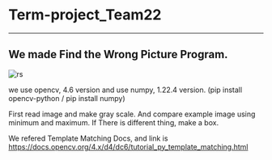 # Term-project_Team22
----------
## We made Find the Wrong Picture Program.
![rs](https://user-images.githubusercontent.com/81874869/207325391-6ca0279f-3289-4717-b366-96891918b9e6.png)

we use opencv, 4.6 version and use numpy, 1.22.4 version.
(pip install opencv-python / pip install numpy)

First read image and make gray scale.
And compare example image using minimum and maximum.
If There is different thing, make a box.

We refered Template Matching Docs, and link is https://docs.opencv.org/4.x/d4/dc6/tutorial_py_template_matching.html
